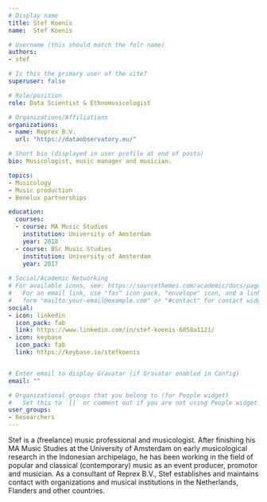 ```yaml
---
# Display name
title: Stef Koenis
name:  Stef Koenis

# Username (this should match the folr name)
authors:
- stef

# Is this the primary user of the site?
superuser: false

# Role/position
role: Data Scientist & Ethnomusicologist

# Organizations/Affiliations
organizations:
- name: Reprex B.V.
  url: "https://dataobservatory.eu/"

# Short bio (displayed in user profile at end of posts)
bio: Musicologist, music manager and musician. 

topics:
- Musicology
- Music production
- Benelux partnerships

education:
  courses:
  - course: MA Music Studies
    institution: University of Amsterdam
    year: 2018
  - course: BSc Music Studies
    institution: University of Amsterdam
    year: 2017
    
# Social/Academic Networking
# For available icons, see: https://sourcethemes.com/academic/docs/page-builder/#icons
#   For an email link, use "fas" icon pack, "envelope" icon, and a link in the
#   form "mailto:your-email@example.com" or "#contact" for contact widget.
social:
- icon: linkedin
  icon_pack: fab
  link: https://www.linkedin.com/in/stef-koenis-6058a1121/
- icon: keybase
  icon_pack: fab
  link: https://keybase.io/stefkoenis


# Enter email to display Gravatar (if Gravatar enabled in Config)
email: ""

# Organizational groups that you belong to (for People widget)
#   Set this to `[]` or comment out if you are not using People widget.
user_groups:
- Researchers
---
```


Stef is a (freelance) music professional and musicologist. After finishing his MA Music Studies at the University of Amsterdam on early musicological research in the Indonesian archipelago, he has been working in the field of popular and classical (contemporary) music as an event producer, promotor and musician. As a consultant of Reprex B.V., Stef establishes and maintains contact with organizations and musical institutions in the Netherlands, Flanders and other countries. 
